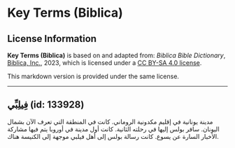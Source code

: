 # Key Terms (Biblica)

## License Information

**Key Terms (Biblica)** is based on and adapted from: _Biblica Bible Dictionary_, [Biblica, Inc.](https://www.biblica.com/), 2023, which is licensed under a [CC BY-SA 4.0 license](https://creativecommons.org/licenses/by-sa/4.0/legalcode.en).

This markdown version is provided under the same license.



--------------------------------

## فِيلِبِّي (id: 133928)

مدينة يونانية في إقليم مكدونية الروماني. كانت في المنطقة التي تعرف الآن بشمال اليونان. سافر بولس إليها في رحلته الثانية. كانت أول مدينة في أوروبا يتم فيها مشاركة الأخبار السارة عن يسوع. كانت رسالة بولس إلى أهل فيلبي موجهة إلى الكنيسة هناك.


